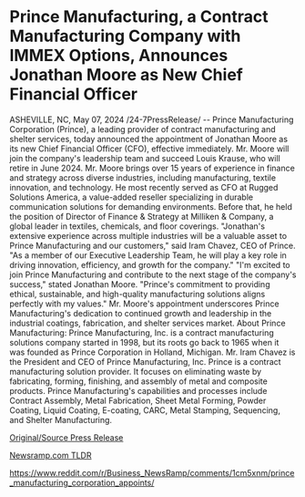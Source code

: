 # Prince Manufacturing, a Contract Manufacturing Company with IMMEX Options, Announces Jonathan Moore as New Chief Financial Officer

ASHEVILLE, NC, May 07, 2024 /24-7PressRelease/ -- Prince Manufacturing Corporation (Prince), a leading provider of contract manufacturing and shelter services, today announced the appointment of Jonathan Moore as its new Chief Financial Officer (CFO), effective immediately. Mr. Moore will join the company's leadership team and succeed Louis Krause, who will retire in June 2024.  Mr. Moore brings over 15 years of experience in finance and strategy across diverse industries, including manufacturing, textile innovation, and technology. He most recently served as CFO at Rugged Solutions America, a value-added reseller specializing in durable communication solutions for demanding environments. Before that, he held the position of Director of Finance & Strategy at Milliken & Company, a global leader in textiles, chemicals, and floor coverings.  "Jonathan's extensive experience across multiple industries will be a valuable asset to Prince Manufacturing and our customers," said Iram Chavez, CEO of Prince. "As a member of our Executive Leadership Team, he will play a key role in driving innovation, efficiency, and growth for the company."  "I'm excited to join Prince Manufacturing and contribute to the next stage of the company's success," stated Jonathan Moore. "Prince's commitment to providing ethical, sustainable, and high-quality manufacturing solutions aligns perfectly with my values."  Mr. Moore's appointment underscores Prince Manufacturing's dedication to continued growth and leadership in the industrial coatings, fabrication, and shelter services market.  About Prince Manufacturing: Prince Manufacturing, Inc. is a contract manufacturing solutions company started in 1998, but its roots go back to 1965 when it was founded as Prince Corporation in Holland, Michigan. Mr. Iram Chavez is the President and CEO of Prince Manufacturing, Inc. Prince is a contract manufacturing solution provider. It focuses on eliminating waste by fabricating, forming, finishing, and assembly of metal and composite products. Prince Manufacturing's capabilities and processes include Contract Assembly, Metal Fabrication, Sheet Metal Forming, Powder Coating, Liquid Coating, E-coating, CARC, Metal Stamping, Sequencing, and Shelter Manufacturing. 

[Original/Source Press Release](https://www.24-7pressrelease.com/press-release/510667/prince-manufacturing-a-contract-manufacturing-company-with-immex-options-announces-jonathan-moore-as-new-chief-financial-officer)
                    

[Newsramp.com TLDR](None) 

https://www.reddit.com/r/Business_NewsRamp/comments/1cm5xnm/prince_manufacturing_corporation_appoints/